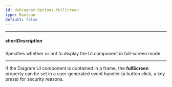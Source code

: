 ```yaml
---
id: dxDiagram.Options.fullScreen
type: Boolean
default: false
---
```

---
##### shortDescription
Specifies whether or not to display the UI component in full-screen mode.

---
If the Diagram UI component is contained in a frame, the **fullScreen** property can be set in a user-generated event handler (a button click, a key press) for security reasons.
